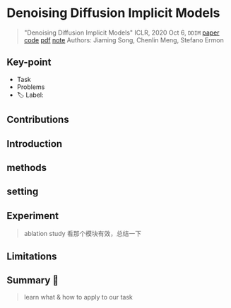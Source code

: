 # Denoising Diffusion Implicit Models

> "Denoising Diffusion Implicit Models" ICLR, 2020 Oct 6, `DDIM`
> [paper](http://arxiv.org/abs/2010.02502v4) [code](https://github.com/ermongroup/ddim) [pdf](./2020_10_ICLR_Denoising-Diffusion-Implicit-Models.pdf) [note](./2020_10_ICLR_Denoising-Diffusion-Implicit-Models_Note.md)
> Authors: Jiaming Song, Chenlin Meng, Stefano Ermon

## Key-point

- Task
- Problems
- :label: Label:

## Contributions

## Introduction

## methods

## setting

## Experiment

> ablation study 看那个模块有效，总结一下

## Limitations

## Summary :star2:

> learn what & how to apply to our task

